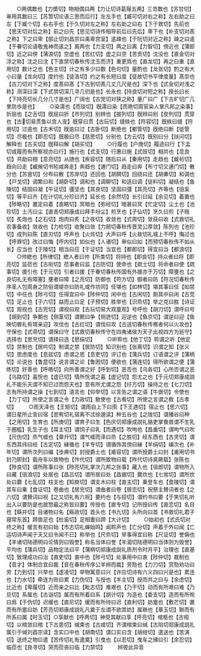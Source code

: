 <!-- { "loadSidebar": true } -->
　　○两偶数也【力奬切】物相偶曰两【力让切诗葛屦五两】三竒数也【苏甘切】审用其数曰三【苏暂切论语三思而后行】左左手也【臧可切对右之称】左右助之曰左【下臧个切】右右手也【于久切对左之称】左右助之曰右【下于救切】先前也【思天切对后之称】前之曰先【思见切诗传相导前后曰先后】卑下也【补支切对髙之称】下之曰卑【部止切刘昌宗曰禹卑宫室】逺疎也【于阮切对近之称】疎之曰逺【于眷切论语敬鬼神而逺之】离两也【力支切】两之曰离【力智切】傍近也【蒲郎切】近之曰傍【蒲浪切】空虚也【苦红切】虚之曰空【苦贡切】沈没也【直金切对浮之称】沈之曰沈【下直禁切春秋传沈玉而济】重更爲也【直龙切】再之曰重【直用切】数计之也【色主切】计之有多少曰数【色句切】量酌也【龙张切】酌之有大小曰量【龙向切】度约也【徒洛切】约之有长短曰度【徒故切书平律度量】髙崇也【古刀切对下之称】度髙曰髙【下古到切髙几丈几尺是也】深下也【式金切对浅之称】测深曰深【下式禁切深几寻几仞是也】长永也【持良切对短之称】揆长曰长【下持亮切长几分几寸是也】广阔也【古党切对狭之称】量广曰广【下古旷切广几里防歩是也】
　　○染濡也【而琰切】旣濡曰染【而艳切周官染人掌凡邦之染事】折屈也【之舌切】旣屈曰折【市列切】别辨也【披列切】旣辨曰别【皮列切】贯穿也【古切易贯鱼以宫人宠】旣穿曰贯【古玩切】缝紩也【符容切】旣紩曰缝【符用切】过逾也【古禾切】旣逾曰过【古卧切】断绝也【都管切】旣绝曰断【徒管切】尽极也【即忍切】旣极曰尽【慈思切】分别也【方云切】旣别曰分【扶问切】解释也【古买切】旣释曰解【胡买切】
　　○行履也【户庚切】履迹曰行【下孟切或履而有所察视亦曰行】施行也【式支切】行惠曰施【式豉切】相共也【息良切】共助曰相【息亮切】从随也【疾容切】随后曰从【秦用切】走趋也【臧茍切】趋向曰走【臧候切书矧咸奔走】奔趋也【逋门切】趋走曰奔【布寸切又逋门切】散分也【苏亶切】分布曰散【苏岸切】还回也【胡闗切】回绕曰还【胡丳切】和调也【戸戈切】调繁曰和【胡卧切】调和也【调聊切】和适曰调【徒料切】凝结也【鱼陵切】结固曰凝【牛证切】彊坚也【其良切】坚固曰彊【其亮切】齐等也【徂奚切】等平曰齐【在计切礼分珍曰齐】延长也【余然切】长引曰延【余见切】着置也【陟略切】置定曰着【直略切】冥暗也【弥经切】暗甚曰冥【忙定切】尘土也【池珍切】土汚曰尘【直吝切郑康成曰拜手坋尘】煎烹也【子仙切】烹久曰煎【子贱切】炙炮也【之石切】炮肉曰炙【之夜切】收敛也【式周切】敛获曰收【式救切礼农事备收】敛收也【力检切】收聚曰敛【力劒切春秋传晋灵公厚敛】陈列也【池珍切】成列曰陈【直刃切】呼声也【火呉切】大声曰呼【火故切礼城上不呼】悔过也【呼罪切】改过曰悔【呼内切】如似也【人诸切】审似曰如【而预切春秋传不如从长】应当也【于陵切】相当曰应【于证切】当宜也【都郎切】得宜曰当【都浪切】
　　○帅緫也【所律切】緫人者曰帅【所类切】将持也【即良切】持众者曰将【即亮切】监莅也【古衔切】莅事者曰监【古防切】使命也【疏士切】将命者曰使【疏事切】援引也【于元切】引者曰援【于眷切春秋传国有外援亦于万切】障壅也【之良切礼无有障塞】壅者曰障【之亮切】防御也【符方切】御者曰防【符况切春秋传序圣人包周身之防俗谓堤亦曰防礼或作坊同】任堪也【如林切】堪其事曰任【如禁切】中任也【陟弓切】任得宜曰中【陟仲切】闲中也【古闲切】厠其中曰闲【古苋切】足止也【子六切】益而止曰足【子预切】胜举也【识烝切】举之克曰胜【诗证切】观视也【古完切】谓视曰观【古玩切易大观童观】号呼也【胡刀切】谓呼曰号【胡到切】争鬭也【侧茎切】谓鬭曰争【侧迸切】迎逆也【鱼京切】谓逆曰迎【鱼映切昬礼有壻亲迎】攻伐也【古红切】谓伐曰攻【古送切春秋传樵者何以火攻也】守保也【式帚切】谓保曰守【式救切春秋传守在四夷诸侯为天子出视四方为廵守】选择也【思兖切】谓择曰选【思绢切】
　　○听聆也【他丁切】聆谓之听【他定切】禁制也【居吟切】制谓之禁【居防切】知识别也【张离切】识谓之知【张义切】思虑度也【息兹切】虑谓之思【息吏切】评订也【蒲兵切】订语谓之评【蒲柄切】论说也【鲁昆切】说言谓之论【鲁困切】便欲也【蒲连切】得所欲谓之便【蒲练切】好善也【呼皓切】向所善谓之好【呼到切】恶否也【乌各切】心所否谓之恶【乌路切】喜恱也【虚已切】情所恱谓之喜【虚记切】怨尤之也【于元切郑康成説礼不能乐天谓不知已过而怨天也】意有所尤谓之怨【纡万切】操持之也【七刀切】志有所持谓之操【七到切】语言也【仰举切】以言告之谓之语【牛倨切】令使也【力丁切】所使之言谓之令【力政切】敎使也【古肴切】所使之言谓之敎【古孝切】
　　○雨天泽也【王矩切】谓雨自上下曰雨【下王遇切】宿止也【思六切】谓日星所止舎曰宿【思宥切礼宿离不忒徐邈读】种五谷也【之陇切】谓播谷曰种【之用切】生育也【所庚切】谓育子曰生【色庆切郑康成説礼貉吏掌飬兽谓不生乳于圈槛】乳生子也【耳主切】谓饲子曰乳【而遇切】吹呴也【昌垂切】谓呴气曰吹【尺伪切】烝气嘘也【章升切】谓气嘘而泽曰烝【之胜切】经东西也【古灵切】谓东西其纬曰经【古定切】縁循也【羊专切】谓循饰其傍曰縁【羊绢切】编次也【补年切】谓所次列曰编【歩典切】封授爵土也【甫容切】谓所授爵土曰封【甫用切书封乃即封】载舟车以致物也【作代切】谓所致物曰载【昨代切诗臭厥载】张陈也【陟良切】谓所陈事曰张【陟亮切礼掌次几邦之张事】藏入也【徂郎切】谓物所入曰藏【徂浪切】处居也【昌吕切】谓所居曰处【昌据切】爨炊也【七耑切】谓所炊处曰爨【七乱切】柱支也【知庾切】谓支木曰柱【直主切】乗登车也【食陵切】谓其车曰乗【食证切】卷曲也【居兖切】谓曲者曰卷【居恋切】祝祭主賛词者也【之六切】谓賛词曰祝【之又切礼有六祝】要约也【与招切】谓约书曰要【于笑切礼听出入以要防是也故惣最之称皆曰要】传授也【直专切】记所授曰传【直恋切】名目也【緜并切】目诸物曰名【緜政切】首头也【书九切】头所向曰首【书救切礼君子寝常东首】蹄兽足也【杜奚切】足相躛曰蹄【大计切】
　　○始初也【式氏切对终之称】缓言有初曰始【市志切礼蝉始鸣】闻聆声也【亡分切】声着于外曰闻【亡运切诗声闻于天又曰令闻不已】称举也【尺烝切】举事得宜曰称【尺证切】誉偁也【羊诸切陆德明曰论情则曰毁誉】称名当体曰誉【羊洳切陆德明曰当体则为毁誉】平均也【蒲兵切】品物定法曰平【蒲柄切郑康成説礼质剂令时月平】治理也【直基切】致理成功曰治【直吏切】衷中也【陟弓切】处事用中曰衷【陟仲切】裁制也【音才】体制合宜曰裁【音在春秋传序公羊辨而裁】劳勚也【力刀切】赏勚劝功曰劳【力到切】兴举也【虚凌切】举物寓意曰兴【许应切诗有六义四曰兴是也】累连也【力水切】牵连为败曰累【力伪切】与授也【羊主切】授而共之曰与【余虑切】比近也【卑履切】近而亲之曰比【毗志切】难艰也【乃干切】动而有所艰曰难【乃旦切】系属也【古诣切】属而有所着曰系【胡计切】为造也【委支切】造而有所徇曰爲【于伪切】迟缓也【直尼切】缓而有所待曰迟【直利切】妨疐也【敷芒切】置而有所疐曰妨【芳亮切郑康成説礼凡奠于左谓不欲其妨】属聮也【章玉切】聮而有所系曰属【时玉切】○享献也【呼两切】神受其献曰享【呼亮切】棺柩也【古桓切】以棺敛曰棺【下古患切】缄束也【古咸切】齐谓棺束曰缄【古陷切郑康成説礼属引于缄刘昌宗读】含实口中也【胡南切】谓口实曰含【胡绀切】遣送也【苦演切】送终之物曰遣【苦传切礼有遣奠】引曳也【以忍切】曳车之绋曰引【余忍切】临莅也【良寻切】哭而莅丧曰临【力禁切】
　　辨彼此异音

